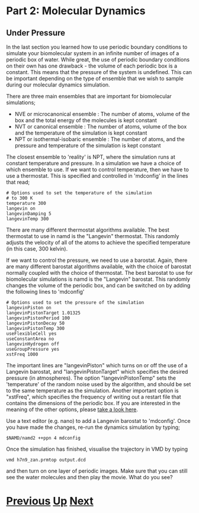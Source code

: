 # Part 2: Molecular Dynamics
## Under Pressure

In the last section you learned how to use periodic boundary conditions to simulate your biomolecular system in an infinite number of images of a periodic box of water. While great, the use of periodic boundary conditions on their own has one drawback - the volume of each periodic box is a constant. This means that the pressure of the system is undefined. This can be important depending on the type of ensemble that we wish to sample during our molecular dynamics simulation.

There are three main ensembles that are important for biomolecular simulations;

* NVE or microcanonical ensemble : The number of atoms, volume of the box and the total energy of the molecules is kept constant
* NVT or canonical ensemble : The number of atoms, volume of the box and the temperature of the simulation is kept constant
* NPT or isothermal-isobaric ensemble : The number of atoms, and the pressure and temperature of the simulation is kept constant

The closest ensemble to 'reality' is NPT, where the simulation runs at constant temperature and pressure. In a simulation we have a choice of which ensemble to use. If we want to control temperature, then we have to use a thermostat. This is specified and controlled in 'mdconfig' in the lines that read;

```
# Options used to set the temperature of the simulation
# to 300 K
temperature 300
langevin on
langevinDamping 5
langevinTemp 300
```

There are many different thermostat algorithms available. The best thermostat to use in namd is the "Langevin" thermostat. This randomly adjusts the velocity of all of the atoms to achieve the specified temperature (in this case, 300 kelvin). 

If we want to control the pressure, we need to use a barostat. Again, there are many different barostat algorithms available, with the choice of barostat normally coupled with the choice of thermostat. The best barostat to use for biomolecular simulations is namd is the "Langevin" barostat. This randomly changes the volume of the periodic box, and can be switched on by adding the following lines to 'mdconfig'

```
# Options used to set the pressure of the simulation
langevinPiston on
langevinPistonTarget 1.01325
langevinPistonPeriod 100
langevinPistonDecay 50
langevinPistonTemp 300
useFlexibleCell yes
useConstantArea no
langevinHydrogen off
useGroupPressure yes
xstFreq 1000
```

The important lines are "langevinPiston" which turns on or off the use of a Langevin barostat, and "langevinPistonTarget" which specifies the desired pressure (in atmospheres). The option "langevinPistonTemp" sets the 'temperature' of the random noise used by the algorithm, and should be set to the same temperature as the simulation. Another important option is "xstFreq", which specifies the frequency of writing out a restart file that contains the dimensions of the periodic box. If you are interested in the meaning of the other options, please [take a look here](http://www.ks.uiuc.edu/Training/Tutorials/namd/namd-tutorial-unix-html/node9.html).

Use a text editor (e.g. nano) to add a Langevin barostat to 'mdconfig'. Once you have made the changes, re-run the dynamics simulation by typing;

```
$NAMD/namd2 ++ppn 4 mdconfig
```

Once the simulation has finished, visualise the trajectory in VMD by typing

```
vmd h7n9_zan.prmtop output.dcd
```

and then turn on one layer of periodic images. Make sure that you can still see the water molecules and then play the movie. What do you see?



# [Previous](protein.md) [Up](README.md) [Next](simulation.md)
